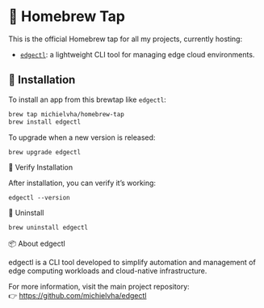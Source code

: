 # 🧪 Homebrew Tap

This is the official Homebrew tap for all my projects, currently hosting:
- [`edgectl`](https://github.com/michielvha/edgectl): a lightweight CLI tool for managing edge cloud environments.

## 🧰 Installation

To install an app from this brewtap like `edgectl`:
```bash
brew tap michielvha/homebrew-tap
brew install edgectl
```

To upgrade when a new version is released:
```bash
brew upgrade edgectl
```

🔎 Verify Installation

After installation, you can verify it’s working:
```
edgectl --version
```

🧼 Uninstall

```bash
brew uninstall edgectl
```

📦 About edgectl

edgectl is a CLI tool developed to simplify automation and management of edge computing workloads and cloud-native infrastructure.

For more information, visit the main project repository:  
👉 https://github.com/michielvha/edgectl
